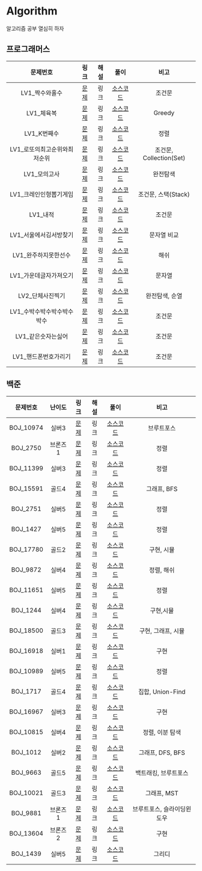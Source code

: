 # Algorithm
알고리즘 공부 열심히 하자



## 프로그래머스

|           문제번호           |                             링크                             | 해설 |                             풀이                             |          비고           |
| :--------------------------: | :----------------------------------------------------------: | :--: | :----------------------------------------------------------: | :---------------------: |
|        LV1_짝수와홀수        | [문제](https://programmers.co.kr/learn/courses/30/lessons/12937) | 링크 | [소스코드](./Programmers/src/lv1/Programmers_짝수와홀수.java) |         조건문          |
|          LV1_체육복          | [문제](https://programmers.co.kr/learn/courses/30/lessons/42862) | 링크 |  [소스코드](./Programmers/src/lv1/Programmers_체육복.java)   |         Greedy          |
|         LV1_K번째수          | [문제](https://programmers.co.kr/learn/courses/30/lessons/42748) | 링크 |  [소스코드](./Programmers/src/lv1/Programmers_K번째수.java)  |          정렬           |
| LV1_로또의최고순위와최저순위 | [문제](https://programmers.co.kr/learn/courses/30/lessons/77484) | 링크 | [소스코드](./Programmers/src/lv1/Programmers_로또의최고순위와최저순위.java) | 조건문, Collection(Set) |
|         LV1_모의고사         | [문제](https://programmers.co.kr/learn/courses/30/lessons/42840) | 링크 | [소스코드](./Programmers/src/lv1/Programmers_모의고사.java)  |        완전탐색         |
|    LV1_크레인인형뽑기게임    | [문제](https://programmers.co.kr/learn/courses/30/lessons/64061) | 링크 | [소스코드](./Programmers/src/lv1/Programmers_크레인인형뽑기게임.java) |   조건문, 스택(Stack)   |
|           LV1_내적           | [문제](https://programmers.co.kr/learn/courses/30/lessons/70128) | 링크 |   [소스코드](./Programmers/src/lv1/Programmers_내적.java)    |         조건문          |
|    LV1_서울에서김서방찾기    | [문제](https://programmers.co.kr/learn/courses/30/lessons/12919) | 링크 | [소스코드](./Programmers/src/lv1/Programmers_서울에서김서방찾기.java) |       문자열 비교       |
|     LV1_완주하지못한선수     | [문제](https://programmers.co.kr/learn/courses/30/lessons/42576) | 링크 | [소스코드](./Programmers/src/lv1/Programmers_완주하지못한선수.java) |          해쉬           |
|    LV1_가운데글자가져오기    | [문제](https://programmers.co.kr/learn/courses/30/lessons/12903) | 링크 | [소스코드](./Programmers/src/lv1/Programmers_가운데글자가져오기.java) |         문자열          |
|       LV2_단체사진찍기       | [문제](https://programmers.co.kr/learn/courses/30/lessons/1835) | 링크 | [소스코드](./Programmers/src/lv2/Programmers_단체사진찍기.java) |     완전탐색, 순열      |
|  LV1_수박수박수박수박수박수  | [문제](https://programmers.co.kr/learn/courses/30/lessons/12922) | 링크 | [소스코드](./Programmers/src/lv1/Programmers_수박수박수박수박수박수.java) |         조건문          |
|      LV1_같은숫자는싫어      | [문제](https://programmers.co.kr/learn/courses/30/lessons/12906?language=java) | 링크 | [소스코드](./Programmers/src/lv1/Programmers_같은숫자는싫어.java) |         조건문          |
|     LV1_핸드폰번호가리기     | [문제](https://programmers.co.kr/learn/courses/30/lessons/12948) | 링크 | [소스코드](./Programmers/src/lv1/Programmers_핸드폰번호가리기.java) |         조건문          |



## 백준

| 문제번호  | 난이도  |                     링크                      | 해설 |                           풀이                           |            비고            |
| :-------: | :-----: | :-------------------------------------------: | :--: | :------------------------------------------------------: | :------------------------: |
| BOJ_10974 |  실버3  | [문제](https://www.acmicpc.net/problem/10974) | 링크 |       [소스코드](./BOJ/src/study01/BOJ_10974.java)       |         브루트포스         |
| BOJ_2750  | 브론즈1 | [문제](https://www.acmicpc.net/problem/2750)  | 링크 |       [소스코드](./BOJ/src/study01/BOJ_2750.java)        |            정렬            |
| BOJ_11399 |  실버3  | [문제](https://www.acmicpc.net/problem/11399) | 링크 |       [소스코드](./BOJ/src/study01/BOJ_11399.java)       |            정렬            |
| BOJ_15591 |  골드4  | [문제](https://www.acmicpc.net/problem/15591) | 링크 |       [소스코드](./BOJ/src/study01/BOJ_15591.java)       |        그래프, BFS         |
| BOJ_2751  |  실버5  | [문제](https://www.acmicpc.net/problem/2751)  | 링크 |       [소스코드](./BOJ/src/study01/BOJ_2751.java)        |            정렬            |
| BOJ_1427  |  실버5  | [문제](https://www.acmicpc.net/problem/1427)  | 링크 |       [소스코드](./BOJ/src/study01/BOJ_1427.java)        |            정렬            |
| BOJ_17780 |  골드2  | [문제](https://www.acmicpc.net/problem/17780) | 링크 |  [소스코드](./BOJ/src/study01/BOJ_17780_refactor.java)   |         구현, 시뮬         |
| BOJ_9872  |  실버4  | [문제](https://www.acmicpc.net/problem/9872)  | 링크 |       [소스코드](./BOJ/src/study01/BOJ_9872.java)        |         정렬, 해쉬         |
| BOJ_11651 |  실버5  | [문제](https://www.acmicpc.net/problem/11651) | 링크 | [소스코드](./BOJ/src/study01/BOJ_11651_refactoring.java) |            정렬            |
| BOJ_1244  |  실버4  | [문제](https://www.acmicpc.net/problem/1244)  | 링크 |       [소스코드](./BOJ/src/study01/BOJ_1244.java)        |         구현,시뮬          |
| BOJ_18500 |  골드3  | [문제](https://www.acmicpc.net/problem/18500) | 링크 |       [소스코드](./BOJ/src/study01/BOJ_18500.java)       |     구현, 그래프, 시뮬     |
| BOJ_16918 |  실버1  | [문제](https://www.acmicpc.net/problem/16918) | 링크 |       [소스코드](./BOJ/src/study01/BOJ_16918.java)       |            구현            |
| BOJ_10989 |  실버5  | [문제](https://www.acmicpc.net/problem/10989) | 링크 |       [소스코드](./BOJ/src/study01/BOJ_10989.java)       |            정렬            |
| BOJ_1717  |  골드4  | [문제](https://www.acmicpc.net/problem/1717)  | 링크 |       [소스코드](./BOJ/src/study01/BOJ_1717.java)        |      집합, Union-Find      |
| BOJ_16967 |  실버3  | [문제](https://www.acmicpc.net/problem/16967) | 링크 |       [소스코드](./BOJ/src/study01/BOJ_16967.java)       |            구현            |
| BOJ_10815 |  실버4  | [문제](https://www.acmicpc.net/problem/10815) | 링크 |    [소스코드](./BOJ/src/study01/BOJ_10815_loop.java)     |      정렬, 이분 탐색       |
| BOJ_1012  |  실버2  | [문제](https://www.acmicpc.net/problem/1012)  | 링크 |       [소스코드](./BOJ/src/study01/BOJ_1012.java)        |      그래프, DFS, BFS      |
| BOJ_9663  |  골드5  | [문제](https://www.acmicpc.net/problem/9663)  | 링크 |       [소스코드](./BOJ/src/study01/BOJ_9663.java)        |    백트래킹, 브루트포스    |
| BOJ_10021 |  골드3  | [문제](https://www.acmicpc.net/problem/10021) | 링크 |       [소스코드](./BOJ/src/study01/BOJ_10021.java)       |        그래프, MST         |
| BOJ_9881  | 브론즈1 | [문제](https://www.acmicpc.net/problem/9881)  | 링크 |       [소스코드](./BOJ/src/study01/BOJ_9881.java)        | 브루트포스, 슬라이딩윈도우 |
| BOJ_13604 | 브론즈2 | [문제](https://www.acmicpc.net/problem/13604) | 링크 |       [소스코드](./BOJ/src/study01/BOJ_13604.java)       |            구현            |
| BOJ_1439  |  실버5  | [문제](https://www.acmicpc.net/problem/1439)  | 링크 |       [소스코드](./BOJ/src/study01/BOJ_1439.java)        |           그리디           |

